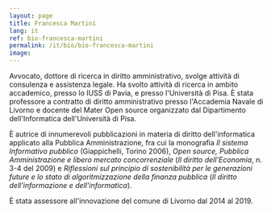 ```yaml
---
layout: page
title: Francesca Martini
lang: it
ref: bio-francesca-martini
permalink: /it/bio/bio-francesca-martini
image:
---
```


Avvocato, dottore di ricerca in diritto amministrativo, svolge attività di consulenza e assistenza legale. Ha svolto attività di ricerca in ambito accademico, presso lo IUSS di Pavia, e presso l'Università di Pisa. È stata professore a contratto di diritto amministrativo presso l'Accademia Navale di Livorno e docente del Mater Open source organizzato dal Dipartimento dell'Informatica dell'Università di Pisa.

È autrice di innumerevoli pubblicazioni in materia di diritto dell'informatica applicato alla Pubblica Amministrazione, fra cui la  monografia *Il sistema Informativo pubblico* (Giappichelli, Torino 2006), *Open source, Pubblica Amministrazione e libero mercato concorrenziale* (*Il diritto dell’Economia*, n. 3-4 del 2009) e *Riflessioni sul principio di sostenibilità per le generazioni future e lo stato di algoritmizzazione della finanza pubblica* (*Il diritto dell'informazione e dell’informatica*).

È stata assessore all'innovazione del comune di Livorno dal 2014 al 2019.
